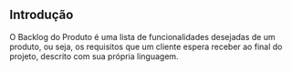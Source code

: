 ## Introdução

O Backlog do Produto é uma lista de funcionalidades desejadas de um produto, ou seja, os requisitos que um cliente espera receber ao final do projeto, descrito com sua própria linguagem.
